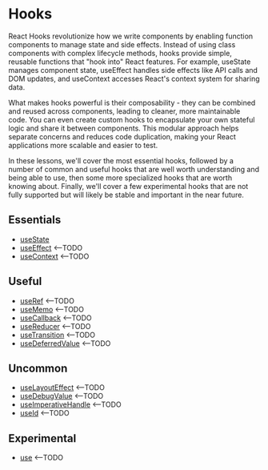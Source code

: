 # Hooks

React Hooks revolutionize how we write components by enabling function components to manage state and side effects. Instead of using class components with complex lifecycle methods, hooks provide simple, reusable functions that "hook into" React features. For example, useState manages component state, useEffect handles side effects like API calls and DOM updates, and useContext accesses React's context system for sharing data.

What makes hooks powerful is their composability - they can be combined and reused across components, leading to cleaner, more maintainable code. You can even create custom hooks to encapsulate your own stateful logic and share it between components. This modular approach helps separate concerns and reduces code duplication, making your React applications more scalable and easier to test.

In these lessons, we'll cover the most essential hooks, followed by a number of common and useful hooks that are well worth understanding and being able to use, then some more specialized hooks that are worth knowing about. Finally, we'll cover a few experimental hooks that are not fully supported but will likely be stable and important in the near future.

## Essentials

- [useState](./chapters/useState/README.md)
- [useEffect](./chapters/useEffect/README.md) <--TODO
- [useContext](./chapters/useContext/README.md) <--TODO

## Useful

- [useRef](./chapters/useRef/README.md) <--TODO
- [useMemo](./chapters/useMemo/README.md) <--TODO
- [useCallback](./chapters/useCallback/README.md) <--TODO
- [useReducer](./chapters/useReducer/README.md) <--TODO
- [useTransition](./chapters/useTransition/README.md) <--TODO
- [useDeferredValue](./chapters/useDeferredValue/README.md) <--TODO

## Uncommon

- [useLayoutEffect](./chapters/useLayoutEffect/README.md) <--TODO
- [useDebugValue](./chapters/useDebugValue/README.md) <--TODO
- [useImperativeHandle](./chapters/useImperativeHandle/README.md) <--TODO
- [useId](./chapters/useId/README.md) <--TODO

## Experimental

- [use](./chapters/use/README.md) <--TODO